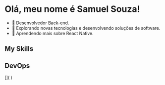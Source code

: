 <!--
**samuellsouza/samuellsouza** is a ✨ _special_ ✨ repository because its `README.md` (this file) appears on your GitHub profile.

Here are some ideas to get you started:

- 🔭 I’m currently working on ...
- 🌱 I’m currently learning ...
- 👯 I’m looking to collaborate on ...
- 🤔 I’m looking for help with ...
- 💬 Ask me about ...
- 📫 How to reach me: ...
- 😄 Pronouns: ...
- ⚡ Fun fact: ...
-->

# **Olá, meu nome é Samuel Souza!**

- 🏬  Desenvolvedor Back-end.
- 🔭   Explorando novas tecnologias e desenvolvendo soluções de software.
- 🌱   Aprendendo mais sobre React Native.

## My Skills

## DevOps
[](
            <i class="devicon-git-plain colored"></i>
          )

